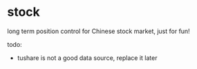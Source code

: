 # stock

long term position control for Chinese stock market, just for fun!

todo:
- tushare is not a good data source, replace it later
